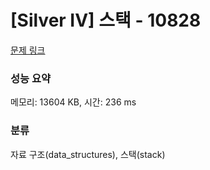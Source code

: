 # [Silver IV] 스택 - 10828 

[문제 링크](https://www.acmicpc.net/problem/10828) 

### 성능 요약

메모리: 13604 KB, 시간: 236 ms

### 분류

자료 구조(data_structures), 스택(stack)

